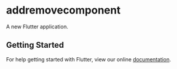 # addremovecomponent

A new Flutter application.

## Getting Started

For help getting started with Flutter, view our online
[documentation](https://flutter.io/).
